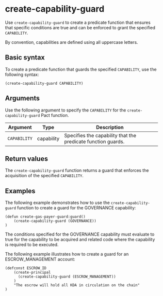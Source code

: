 # create-capability-guard

Use `create-capability-guard` to create a predicate function that ensures that specific conditions are true and can be enforced to grant the specified `CAPABILITY`.

By convention, capabilities are defined using all uppercase letters.

## Basic syntax

To create a predicate function that guards the specified `CAPABILITY`, use the following syntax:

```pact
(create-capability-guard CAPABILITY)
```

## Arguments

Use the following argument to specify the `CAPABILITY` for the `create-capability-guard` Pact function.

| Argument | Type | Description |
| --- | --- | --- |
| `CAPABILITY` | capability | Specifies the capability that the predicate function guards. |

## Return values

The `create-capability-guard` function returns a guard that enforces the acquisition of the specified `CAPABILITY`.

## Examples

The following example demonstrates how to use the `create-capability-guard` function to create a guard for the GOVERNANCE capability:

```pact
(defun create-gas-payer-guard:guard()
    (create-capability-guard (GOVERNANCE))
)
```

The conditions specified for the GOVERNANCE capability must evaluate to true for the capability to be acquired and related code where the capability is required to be executed.

The following example illustrates how to create a guard for an ESCROW_MANAGEMENT account:

```pact
(defconst ESCROW_ID
    (create-principal
      (create-capability-guard (ESCROW_MANAGEMENT))
    )
    "The escrow will hold all KDA in circulation on the chain"
)
```
